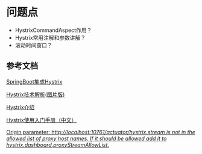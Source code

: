 # 问题点

- HystrixCommandAspect作用？
- Hystrix常用注解和参数讲解？
- 滚动时间窗口？

## 参考文档

[SpringBoot集成Hystrix](https://www.jianshu.com/p/5b48eebf4f38)

[Hystrix技术解析(图片版)](https://www.jianshu.com/p/b6e8d91b2a96)

[Hystrix介绍](https://www.cnblogs.com/cjsblog/p/9391819.html)

[Hystrix使用入门手册（中文）](https://www.jianshu.com/p/b9af028efebb)

[Origin parameter: http:*//localhost:10761/actuator/hystrix.stream is not in the allowed list of proxy host names. If it
should be allowed add it to
hystrix.dashboard.proxyStreamAllowList.*](https://blog.csdn.net/wqc8994/article/details/108570547)